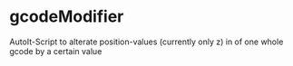 # gcodeModifier
AutoIt-Script to alterate position-values (currently only z) in of one whole gcode by a certain value
